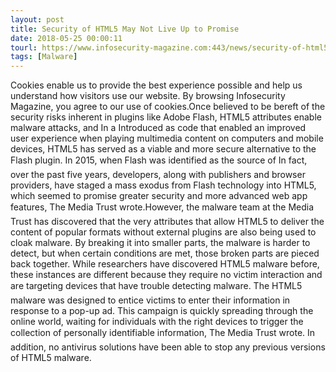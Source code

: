 ```yaml
---
layout: post
title: Security of HTML5 May Not Live Up to Promise
date: 2018-05-25 00:00:11
tourl: https://www.infosecurity-magazine.com:443/news/security-of-html5-may-not-live-up/
tags: [Malware]
---
```

Cookies enable us to provide the best experience possible and help us understand how visitors use our website. By browsing Infosecurity Magazine, you agree to our use of cookies.Once believed to be bereft of the security risks inherent in plugins like Adobe Flash, HTML5 attributes enable malware attacks, and In a Introduced as code that enabled an improved user experience when playing multimedia content on computers and mobile devices, HTML5 has served as a viable and more secure alternative to the Flash plugin. In 2015, when Flash was identified as the source of In fact, over the past five years, developers, along with publishers and browser providers, have staged a mass exodus from Flash technology into HTML5, which seemed to promise greater security and more advanced web app features, The Media Trust wrote.However, the malware team at the Media Trust has discovered that the very attributes that allow HTML5 to deliver the content of popular formats without external plugins are also being used to cloak malware. By breaking it into smaller parts, the malware is harder to detect, but when certain conditions are met, those broken parts are pieced back together. While researchers have discovered HTML5 malware before, these instances are different because they require no victim interaction and are targeting devices that have trouble detecting malware. The HTML5 malware was designed to entice victims to enter their information in response to a pop-up ad. This campaign is quickly spreading through the online world, waiting for individuals with the right devices to trigger the collection of personally identifiable information, The Media Trust wrote. In addition, no antivirus solutions have been able to stop any previous versions of HTML5 malware.